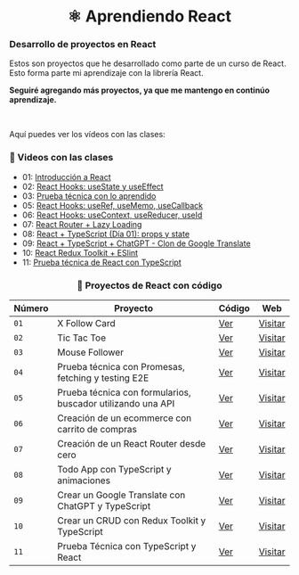 <div align='center'>

# ⚛️ Aprendiendo React

</div>

### Desarrollo de proyectos en React

Estos son proyectos que he desarrollado como parte de un curso de React. Esto forma parte mi aprendizaje con la librería React.

**Seguiré agregando más proyectos, ya que me mantengo en continúo aprendizaje.**

<br>

Aquí puedes ver los vídeos con las clases:

### 🎥 Videos con las clases

- 01: [Introducción a React](https://www.youtube.com/watch?v=7iobxzd_2wY)
- 02: [React Hooks: useState y useEffect](https://www.youtube.com/watch?v=qkzcjwnueLA&feature=youtu.be)
- 03: [Prueba técnica con lo aprendido](https://www.youtube.com/watch?v=XYpadB4VadY&feature=youtu.be)
- 05: [React Hooks: useRef, useMemo, useCallback](https://youtu.be/GOEiMwDJ3lc)
- 06: [React Hooks: useContext, useReducer, useId](https://www.youtube.com/watch?v=B9tDYAZZxcE)
- 07: [React Router + Lazy Loading](https://www.youtube.com/watch?v=K2NcGYajvY4)
- 08: [React + TypeScript (Día 01): props y state](https://www.youtube.com/watch?v=4lAYfsq-2TE)
- 09: [React + TypeScript + ChatGPT - Clon de Google Translate](https://www.youtube.com/watch?v=kZhabulNCUc)
- 10: [React Redux Toolkit + ESlint](https://www.youtube.com/watch?v=bEEjuwujbbU)
- 11: [Prueba técnica de React con TypeScript](https://www.youtube.com/watch?v=mNJOWXc83Y4)

<div align='center'>

### 🍂 Proyectos de React con código

| Número | Proyecto                                                    | Código                               | Web                                                                 |
| ------ | ----------------------------------------------------------- | ------------------------------------ | ------------------------------------------------------------------- |
| `01`   | X Follow Card                                               | [Ver](01-x-follow-card/)             | [Visitar](https://x-follow-card-abraham.netlify.app/)               |
| `02`   | Tic Tac Toe                                                 | [Ver](02-tic-tac-toe/)               | [Visitar](https://tic-tac-toe-abraham.netlify.app/)                 |
| `03`   | Mouse Follower                                              | [Ver](03-mouse-follower)             | [Visitar](https://mouse-follower-abraham.netlify.app/)              |
| `04`   | Prueba técnica con Promesas, fetching y testing E2E         | [Ver](04-react-prueba-tecnica)       | [Visitar](https://prueba-tecnica-abraham.netlify.app/)              |
| `05`   | Prueba técnica con formularios, buscador utilizando una API | [Ver](05-react-buscador-peliculas)   | [Visitar](https://movies-search-abraham.netlify.app/)               |
| `06`   | Creación de un ecommerce con carrito de compras             | [Ver](06-shopping-cart)              | [Visitar](https://shopping-cart-abraham.netlify.app/)               |
| `07`   | Creación de un React Router desde cero                      | [Ver](07-abraham-router)             | [Visitar](https://www.npmjs.com/package/abraham-router)             |
| `08`   | Todo App con TypeScript y animaciones                       | [Ver](08-todo-app-ts)                | [Visitar](https://todoapp-ts-abraham.netlify.app/)                  |
| `09`   | Crear un Google Translate con ChatGPT y TypeScript          | [Ver](09-google-translate-clone/)    | [Visitar](https://google-translate-clone-abrahamgalue.netlify.app/) |
| `10`   | Crear un CRUD con Redux Toolkit y TypeScript                | [Ver](10-crud-react-redux/)          | [Visitar](https://crud-react-redux-abrahamgalue.netlify.app/)       |
| `11`   | Prueba Técnica con TypeScript y React                       | [Ver](11-typescript-prueba-tecnica/) | [Visitar](https://prueba-tecnica-ts-abrahamgalue.netlify.app/)      |

</div>
